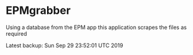 # EPMgrabber
Using a database from the EPM app this application scrapes the files as required


Latest backup: Sun Sep 29 23:52:01 UTC 2019

